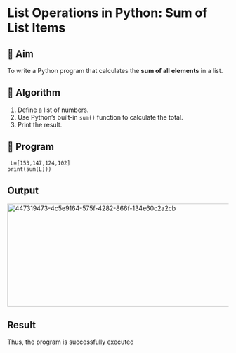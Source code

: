 # List Operations in Python: Sum of List Items

## 🎯 Aim
To write a Python program that calculates the **sum of all elements** in a list.

## 🧠 Algorithm
1. Define a list of numbers.
2. Use Python’s built-in `sum()` function to calculate the total.
3. Print the result.

## 🧾 Program
```
 L=[153,147,124,102] 
print(sum(L)))
```

## Output
<img width="609" height="234" alt="447319473-4c5e9164-575f-4282-866f-134e60c2a2cb" src="https://github.com/user-attachments/assets/0cb615d8-136a-42d5-aa93-0f58f31e1007" />


## Result
Thus, the program is successfully executed
